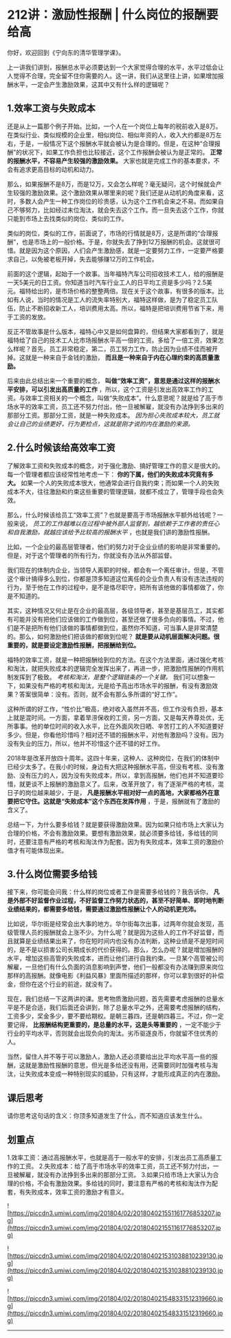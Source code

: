 # 212讲：激励性报酬 | 什么岗位的报酬要给高

你好，欢迎回到《宁向东的清华管理学课》。

上一讲我们讲到，报酬总水平必须要达到一个大家觉得合理的水平，水平过低会让人觉得不合理，完全留不住你需要的人。这一讲，我们从这里往上讲，如果增加报酬水平，一定会产生激励效果，这其中又有什么样的逻辑呢？

## 1.效率工资与失败成本

还是从上一篇那个例子开始。比如，一个人在一个岗位上每年的税前收入是8万。在类似行业、类似规模的企业里，相似岗位、相似年资的人，收入大约都是8万左右，于是，一般情况下这个报酬水平就会被认为是合理的。但是，在这种“合理报酬”的状况下，如果工作负担也比较接近，这个工作报酬会被认为是正常的。 **正常的报酬水平，不容易产生较强的激励效果。** 大家也就是完成工作的基本要求，不会有追求更高目标的动机和动力。

那么，如果报酬不是8万，而是12万，又会怎么样呢？毫无疑问，这个时候就会产生较强的激励效果。这个激励效果从哪里来的呢？我们还是从动机的角度来看，这时，多数人会产生一种工作岗位的珍贵感，认为这个工作机会来之不易。而如果自己不够努力，比如经过末位淘汰，就会失去这个工作。而一旦失去这个工作，你就只能到市场上去找类似的岗位、类似的工作。

类似的岗位，类似的工作，前面说了，市场的行情就是8万，这是所谓的“合理报酬”，也是市场上的一般价格。于是，你就失去了挣到12万报酬的机会。这就很可惜。就是因为这个原因，人们会产生激励感，就是一定要努力工作，一定要严格要求自己，以免被老板开掉，失去能够赚12万的工作机会。

前面的这个逻辑，起始于一个故事。当年福特汽车公司招收技术工人，给的报酬是一天5美元的日工资。你知道当时汽车行业工人的日平均工资是多少吗？2.5美元。福特给出的，是市场价格的整整两倍。现在关于这个故事，有很多的版本。比如有人说，当时的情况是工人的流失率特别大，福特这样做，是为了稳定员工队伍，防止不断招收新工人，培训费用太高。所以，福特是把培训费用节省下来，用于工资的发放。

反正不管故事是什么版本，福特心中又是如何盘算的，但结果大家都看到了，就是福特给了自己的技术工人比市场报酬水平高一倍的工资。多给了一倍工资，效果怎么样呢？首先，员工非常稳定，第二，员工努力工作，防止因为业绩不佳而被开掉。这就是一种来自于金钱的激励， **而且是一种来自于内在心理约束的高质量激励。**

后来由此总结出来一个重要的概念， **叫做“效率工资”，意思是通过这样的报酬水平安排，可以引发出高质量的工作** ，所以，这个工资是引发出高效率工作的工资。与效率工资相关的一个概念，叫做“失败成本”。什么意思呢？就是给了高于市场水平的效率工资，员工还不努力付出，他一旦被解雇，就没有办法挣到多出来的那部分工资。那部分工资，就是一种失败成本。 *因为担心失败成本较大，员工就会让自己的业绩更好，行为更检点，这就是刚才说的内在激励的来源。*

## 2.什么时候该给高效率工资

了解效率工资和失败成本的概念，对于强化激励、搞好管理工作的意义是很大的。每一个管理者都应该经常性地考虑一下： **你的下属，他们的失败成本究竟有多大。** 如果一个人的失败成本很大，他通常会进行自我约束；而如果一个人的失败成本不大，往往激励和约束这些重要的管理逻辑，就都不成立了，管理手段也会失效。

那么，什么时候该给员工“效率工资”？也就是要高于市场报酬水平额外给钱呢？一般来说， *员工的工作越难以在过程中被外部人监督到，越依赖于工作者的责任心和自我激励，就越应该给予比较高的报酬水平* ，也就是我们讲的激励性报酬。

比如，一个企业的最高层管理者，他们的努力对于企业业绩的影响是非常重要的。但是，对于这个管理者的所有行为，你就没有办法从外部监督。

我们现在的体制内企业，当领导人离职的时候，都会有一个离任审计。但是，不管这个审计搞得多么到位，你都是顶多知道这位离任的企业负责人有没有违法违规的行为，至于他在工作的过程中，是不是恪尽职守，把所有该他做的事情都做了，你是不知道的。

其实，这种情况又何止是在企业的最高层，各级领导者，甚至是基层员工，其实都有可能并没有把他们应该做的工作做到位，甚至还做了很多负向的事情。不过，他们是不是把所有他们该做的事情都做到位，虽然你不知道，可当事人是非常清楚的。那么，如何激励他们把该做的都做到位呢？ **就是要从动机层面解决问题。很重要的，就是要设定激励性报酬，把报酬给到位。**

福特的效率工资，就是一种把报酬给到位的方法。在这个方法里面，通过强化考核和淘汰，就把失败成本的逻辑完全发挥出来了，再进一步，把激励性报酬的作用机制发挥到了极致。 *考核和淘汰，是整个逻辑链条的一个关键。* 我们可以想象一下，如果没有严格的考核和淘汰，光是给予高出市场水平的报酬，有没有激励效果？答案很简单：没有。否则，就不会有那么多所谓的“好工作”。

这种所谓的好工作，“性价比”极高，绝对收入虽然并不高，但工作没有负担，基本上就是混时间。一方面，拿着旱涝保收的工资，另一方面，又是每天养尊处优，无所事事。他的单位时间的收入水平，比在外面风吹日晒、辛苦打工的人不知道要好多少。但是，你看他珍惜吗？相对还不错的报酬水平，对他有激励吗？没有。因为没有失业的压力，所以，他并不珍惜这个还不错的好工作。

2018年是改革开放四十周年。这四十年来，这种人、这种岗位，在我们的体制中已经少太多了。在我小的时候，身边有大把这种报酬水平高，但没有考核、没有激励、没有压力的人，因为没有失败成本，所以，拿到高报酬，他们也并不知道要珍惜，就更谈不上报酬的激励意义了。后来，改革开放了，有了逐渐严格的考核，混日子的岗位越来越少，于是， **凡是报酬水平相对好一点的高地，大家都格外在意要把它守住。这就是“失败成本”这个东西在发挥作用** ，于是，报酬就有了激励的含义了。

总结一下，为什么要多给钱？就是要获得激励效果。因为如果只给市场上大家认为合理的价格，不会有激励效果。要想有激励效果，就必须要多给钱，多给钱的同时，还要注意有严格的考核和淘汰作为配套。因为有失败成本，效率工资的激励价值才有可能体现出来。

## 3.什么岗位需要多给钱

接下来，你可能会问我：什么样的岗位或者工作是需要多给钱的？我告诉你， **凡是外部不好监督作业过程，不好监督工作努力状态的，甚至不好简单、即时地判断业绩结果的，都需要多给钱，需要通过激励性报酬让个人的动机更充沛。**

比如说，华尔街是经常会出大事的地方。华尔街每次出事，过两年你就会发现，高级管理人员的报酬就会上涨不少。为什么呢？就是因为这些人的工作不好监督，而且就算是业绩结果出来了，你在短时间内也没有办法判断，这种业绩是不是短时间的，是不是以损害公司长期成长的代价获得的。那么，怎么办呢？就是增加报酬的水平，增加这些高管的失败成本，进而让他们进行自我约束。一旦某个高管被公司解雇，一旦他们有什么负面的消息影响到声誉，他们一般都没有办法赚到原来岗位那样的高报酬。就像电影《利益风暴》里面所描述的那样，你可以拿到很好的补偿金，但你在这个行业的前途，就没有了。

现在，我们总结一下这两讲的课。思考物质激励问题，首先需要考虑报酬的总量水平是不是合适，我们后面还会讲到，除了总量水平之外，还需要考虑报酬的结构，工资多少，奖金多少，要不要给期权。是朝三暮四，还是朝四暮三。不过，你一定要记得， **比报酬结构更重要的，是总量的水平，这是头等重要的** ，一定不能少于行业的平均水平，否则就会出现负向的淘汰。劣币驱逐良币，你就留不住优秀的人。

当然，留住人并不等于可以激励人，激励人还必须要给出比平均水平高一些的报酬，这就是激励性报酬的意思，但光是多给还没有用，还需要同时加强考核与淘汰，让失败成本变成一种特别现实的威胁，只有这样，才能形成真正的内在激励。

## 课后思考

请你思考这句话的含义：你顶多知道发生了什么，而不知道应该发生什么。

## 划重点

1.效率工资：通过高报酬水平，也就是高于一般水平的安排，引发出员工高质量工作的工资。
2.失败成本：给了高于市场水平的效率工资，员工还不努力付出，一旦被解雇，就没有办法挣到多出来的那部分工资。
3.如果只给市场上大家认为合理的价格，不会有激励效果。多给钱的同时，要注意有严格的考核和淘汰作为配套，有失败成本，效率工资的激励才有意义。

![https://piccdn3.umiwi.com/img/201804/02/201804021551161776853207.jpg](https://piccdn3.umiwi.com/img/201804/02/201804021551161776853207.jpg)

![https://piccdn3.umiwi.com/img/201804/02/201804021531038810239130.jpg](https://piccdn3.umiwi.com/img/201804/02/201804021531038810239130.jpg)

![https://piccdn3.umiwi.com/img/201804/02/201804021548331512319660.jpg](https://piccdn3.umiwi.com/img/201804/02/201804021548331512319660.jpg)

---
